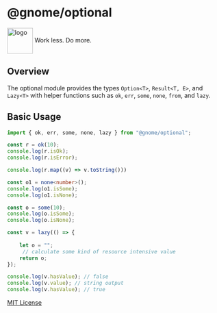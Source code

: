 # @gnome/optional

<div height=30" vertical-align="top">
<image src="https://raw.githubusercontent.com/gnomejs/gnomejs/main/assets/icon.png"
    alt="logo" width="60" valign="middle" />
<span>Work less. Do more. </span>
</div>

## Overview

The optional module provides the types `Option<T>`, `Result<T, E>`,
and `Lazy<T>` with helper functions such as `ok`, `err`, `some`,
`none`, `from`, and `lazy`.

## Basic Usage

```typescript
import { ok, err, some, none, lazy } from "@gnome/optional";

const r = ok(10);
console.log(r.isOk);
console.log(r.isError);

console.log(r.map((v) => v.toString()))

const o1 = none<number>();
console.log(o1.isSome);
console.log(o1.isNone);

const o = some(10);
console.log(o.isSome);
console.log(o.isNone);

const v = lazy(() => {
   
    let o = "";
     // calculate some kind of resource intensive value
    return o;
});

console.log(v.hasValue); // false
console.log(v.value); // string output
console.log(v.hasValue); // true

```

[MIT License](./LICENSE.md)
